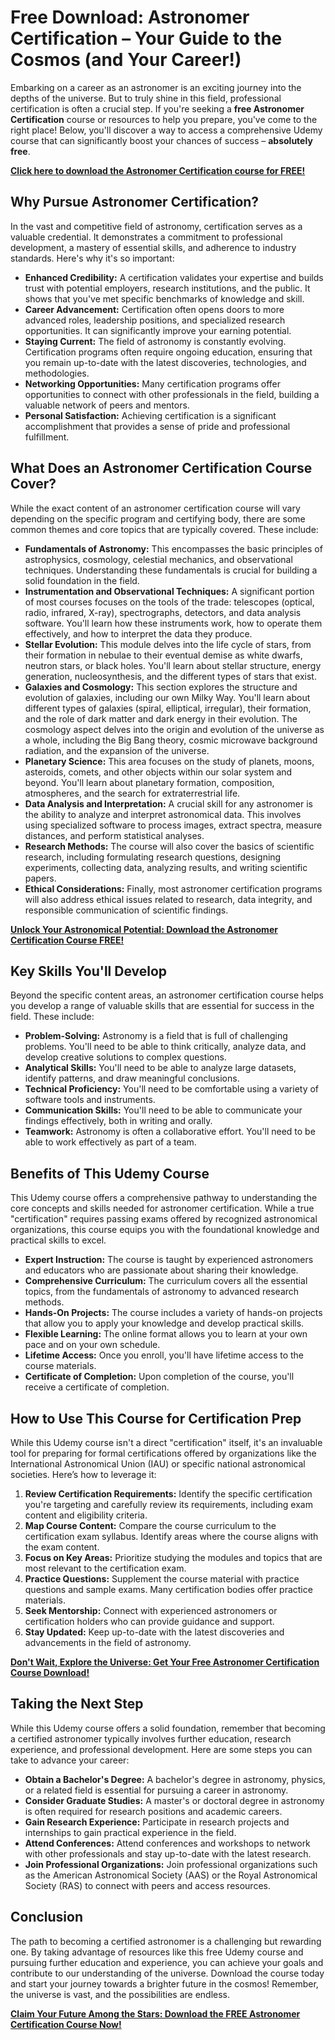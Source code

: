 # Free Download: Astronomer Certification – Your Guide to the Cosmos (and Your Career!)

Embarking on a career as an astronomer is an exciting journey into the depths of the universe. But to truly shine in this field, professional certification is often a crucial step. If you're seeking a **free Astronomer Certification** course or resources to help you prepare, you've come to the right place! Below, you'll discover a way to access a comprehensive Udemy course that can significantly boost your chances of success – **absolutely free**.

[**Click here to download the Astronomer Certification course for FREE!**](https://udemywork.com/astronomer-certification)

## Why Pursue Astronomer Certification?

In the vast and competitive field of astronomy, certification serves as a valuable credential. It demonstrates a commitment to professional development, a mastery of essential skills, and adherence to industry standards. Here's why it's so important:

*   **Enhanced Credibility:** A certification validates your expertise and builds trust with potential employers, research institutions, and the public. It shows that you've met specific benchmarks of knowledge and skill.
*   **Career Advancement:** Certification often opens doors to more advanced roles, leadership positions, and specialized research opportunities. It can significantly improve your earning potential.
*   **Staying Current:** The field of astronomy is constantly evolving. Certification programs often require ongoing education, ensuring that you remain up-to-date with the latest discoveries, technologies, and methodologies.
*   **Networking Opportunities:** Many certification programs offer opportunities to connect with other professionals in the field, building a valuable network of peers and mentors.
*   **Personal Satisfaction:** Achieving certification is a significant accomplishment that provides a sense of pride and professional fulfillment.

## What Does an Astronomer Certification Course Cover?

While the exact content of an astronomer certification course will vary depending on the specific program and certifying body, there are some common themes and core topics that are typically covered. These include:

*   **Fundamentals of Astronomy:** This encompasses the basic principles of astrophysics, cosmology, celestial mechanics, and observational techniques. Understanding these fundamentals is crucial for building a solid foundation in the field.
*   **Instrumentation and Observational Techniques:** A significant portion of most courses focuses on the tools of the trade: telescopes (optical, radio, infrared, X-ray), spectrographs, detectors, and data analysis software. You'll learn how these instruments work, how to operate them effectively, and how to interpret the data they produce.
*   **Stellar Evolution:** This module delves into the life cycle of stars, from their formation in nebulae to their eventual demise as white dwarfs, neutron stars, or black holes. You'll learn about stellar structure, energy generation, nucleosynthesis, and the different types of stars that exist.
*   **Galaxies and Cosmology:** This section explores the structure and evolution of galaxies, including our own Milky Way. You'll learn about different types of galaxies (spiral, elliptical, irregular), their formation, and the role of dark matter and dark energy in their evolution. The cosmology aspect delves into the origin and evolution of the universe as a whole, including the Big Bang theory, cosmic microwave background radiation, and the expansion of the universe.
*   **Planetary Science:** This area focuses on the study of planets, moons, asteroids, comets, and other objects within our solar system and beyond. You'll learn about planetary formation, composition, atmospheres, and the search for extraterrestrial life.
*   **Data Analysis and Interpretation:** A crucial skill for any astronomer is the ability to analyze and interpret astronomical data. This involves using specialized software to process images, extract spectra, measure distances, and perform statistical analyses.
*   **Research Methods:** The course will also cover the basics of scientific research, including formulating research questions, designing experiments, collecting data, analyzing results, and writing scientific papers.
*   **Ethical Considerations:** Finally, most astronomer certification programs will also address ethical issues related to research, data integrity, and responsible communication of scientific findings.

[**Unlock Your Astronomical Potential: Download the Astronomer Certification Course FREE!**](https://udemywork.com/astronomer-certification)

## Key Skills You'll Develop

Beyond the specific content areas, an astronomer certification course helps you develop a range of valuable skills that are essential for success in the field. These include:

*   **Problem-Solving:** Astronomy is a field that is full of challenging problems. You'll need to be able to think critically, analyze data, and develop creative solutions to complex questions.
*   **Analytical Skills:** You'll need to be able to analyze large datasets, identify patterns, and draw meaningful conclusions.
*   **Technical Proficiency:** You'll need to be comfortable using a variety of software tools and instruments.
*   **Communication Skills:** You'll need to be able to communicate your findings effectively, both in writing and orally.
*   **Teamwork:** Astronomy is often a collaborative effort. You'll need to be able to work effectively as part of a team.

## Benefits of This Udemy Course

This Udemy course offers a comprehensive pathway to understanding the core concepts and skills needed for astronomer certification. While a true "certification" requires passing exams offered by recognized astronomical organizations, this course equips you with the foundational knowledge and practical skills to excel.

*   **Expert Instruction:** The course is taught by experienced astronomers and educators who are passionate about sharing their knowledge.
*   **Comprehensive Curriculum:** The curriculum covers all the essential topics, from the fundamentals of astronomy to advanced research methods.
*   **Hands-On Projects:** The course includes a variety of hands-on projects that allow you to apply your knowledge and develop practical skills.
*   **Flexible Learning:** The online format allows you to learn at your own pace and on your own schedule.
*   **Lifetime Access:** Once you enroll, you'll have lifetime access to the course materials.
*   **Certificate of Completion:** Upon completion of the course, you'll receive a certificate of completion.

## How to Use This Course for Certification Prep

While this Udemy course isn't a direct "certification" itself, it's an invaluable tool for preparing for formal certifications offered by organizations like the International Astronomical Union (IAU) or specific national astronomical societies. Here’s how to leverage it:

1.  **Review Certification Requirements:** Identify the specific certification you're targeting and carefully review its requirements, including exam content and eligibility criteria.
2.  **Map Course Content:** Compare the course curriculum to the certification exam syllabus. Identify areas where the course aligns with the exam content.
3.  **Focus on Key Areas:** Prioritize studying the modules and topics that are most relevant to the certification exam.
4.  **Practice Questions:** Supplement the course material with practice questions and sample exams. Many certification bodies offer practice materials.
5.  **Seek Mentorship:** Connect with experienced astronomers or certification holders who can provide guidance and support.
6.  **Stay Updated:** Keep up-to-date with the latest discoveries and advancements in the field of astronomy.

[**Don't Wait, Explore the Universe: Get Your Free Astronomer Certification Course Download!**](https://udemywork.com/astronomer-certification)

## Taking the Next Step

While this Udemy course offers a solid foundation, remember that becoming a certified astronomer typically involves further education, research experience, and professional development. Here are some steps you can take to advance your career:

*   **Obtain a Bachelor's Degree:** A bachelor's degree in astronomy, physics, or a related field is essential for pursuing a career in astronomy.
*   **Consider Graduate Studies:** A master's or doctoral degree in astronomy is often required for research positions and academic careers.
*   **Gain Research Experience:** Participate in research projects and internships to gain practical experience in the field.
*   **Attend Conferences:** Attend conferences and workshops to network with other professionals and stay up-to-date with the latest research.
*   **Join Professional Organizations:** Join professional organizations such as the American Astronomical Society (AAS) or the Royal Astronomical Society (RAS) to connect with peers and access resources.

## Conclusion

The path to becoming a certified astronomer is a challenging but rewarding one. By taking advantage of resources like this free Udemy course and pursuing further education and experience, you can achieve your goals and contribute to our understanding of the universe. Download the course today and start your journey towards a brighter future in the cosmos! Remember, the universe is vast, and the possibilities are endless.

[**Claim Your Future Among the Stars: Download the FREE Astronomer Certification Course Now!**](https://udemywork.com/astronomer-certification)

